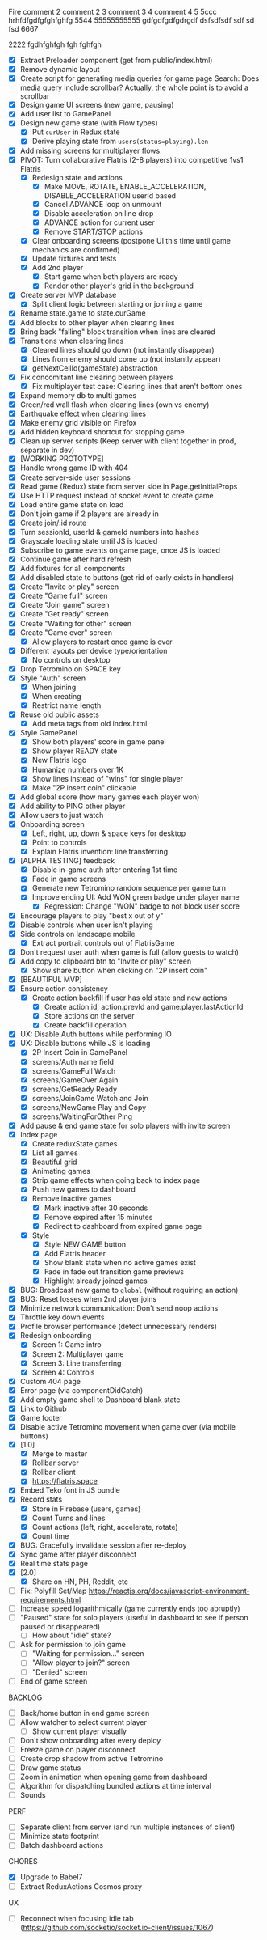 Fire comment
2 comment 2
3 comment 3
4 comment 4
5 5ccc
hrhfdfgdfgfghfghfg
5544
55555555555
gdfgdfgdfgdrgdf
dsfsdfsdf sdf sd fsd 
6667

2222
fgdhfghfgh fgh fghfgh

- [x] Extract Preloader component (get from public/index.html)
- [x] Remove dynamic layout
- [x] Create script for generating media queries for game page
      Search: Does media query include scrollbar? Actually, the whole point is to avoid a scrollbar
- [x] Design game UI screens (new game, pausing)
- [x] Add user list to GamePanel
- [x] Design new game state (with Flow types)
  - [x] Put `curUser` in Redux state
  - [x] Derive playing state from `users(status=playing).len`
- [x] Add missing screens for multiplayer flows
- [x] PIVOT: Turn collaborative Flatris (2-8 players) into competitive 1vs1 Flatris
  - [x] Redesign state and actions
    - [x] Make MOVE, ROTATE, ENABLE_ACCELERATION, DISABLE_ACCELERATION userId based
    - [x] Cancel ADVANCE loop on unmount
    - [x] Disable acceleration on line drop
    - [x] ADVANCE action for current user
    - [x] Remove START/STOP actions
  - [x] Clear onboarding screens (postpone UI this time until game mechanics are confirmed)
  - [x] Update fixtures and tests
  - [x] Add 2nd player
    - [x] Start game when both players are ready
    - [x] Render other player's grid in the background
- [x] Create server MVP database
  - [x] Split client logic between starting or joining a game
- [x] Rename state.game to state.curGame
- [x] Add blocks to other player when clearing lines
- [x] Bring back "falling" block transition when lines are cleared
- [x] Transitions when clearing lines
  - [x] Cleared lines should go down (not instantly disappear)
  - [x] Lines from enemy should come up (not instantly appear)
  - [x] getNextCellId(gameState) abstraction
- [x] Fix concomitant line clearing between players
  - [x] Fix multiplayer test case: Clearing lines that aren't bottom ones
- [x] Expand memory db to multi games
- [x] Green/red wall flash when clearing lines (own vs enemy)
- [x] Earthquake effect when clearing lines
- [x] Make enemy grid visible on Firefox
- [x] Add hidden keyboard shortcut for stopping game
- [x] Clean up server scripts (Keep server with client together in prod, separate in dev)
- [x] [WORKING PROTOTYPE]
- [x] Handle wrong game ID with 404
- [x] Create server-side user sessions
- [x] Read game (Redux) state from server side in Page.getInitialProps
- [x] Use HTTP request instead of socket event to create game
- [x] Load entire game state on load
- [x] Don't join game if 2 players are already in
- [x] Create join/:id route
- [x] Turn sessionId, userId & gameId numbers into hashes
- [x] Grayscale loading state until JS is loaded
- [x] Subscribe to game events on game page, once JS is loaded
- [x] Continue game after hard refresh
- [x] Add fixtures for all components
- [x] Add disabled state to buttons (get rid of early exists in handlers)
- [x] Create "Invite or play" screen
- [x] Create "Game full" screen
- [x] Create "Join game" screen
- [x] Create "Get ready" screen
- [x] Create "Waiting for other" screen
- [x] Create "Game over" screen
  - [x] Allow players to restart once game is over
- [x] Different layouts per device type/orientation
  - [x] No controls on desktop
- [x] Drop Tetromino on SPACE key
- [x] Style "Auth" screen
  - [x] When joining
  - [x] When creating
  - [x] Restrict name length
- [x] Reuse old public assets
  - [x] Add meta tags from old index.html
- [x] Style GamePanel
  - [x] Show both players' score in game panel
  - [x] Show player READY state
  - [x] New Flatris logo
  - [x] Humanize numbers over 1K
  - [x] Show lines instead of "wins" for single player
  - [x] Make "2P insert coin" clickable
- [x] Add global score (how many games each player won)
- [x] Add ability to PING other player
- [x] Allow users to just watch
- [x] Onboarding screen
  - [x] Left, right, up, down & space keys for desktop
  - [x] Point to controls
  - [x] Explain Flatris invention: line transferring
- [x] [ALPHA TESTING] feedback
  - [x] Disable in-game auth after entering 1st time
  - [x] Fade in game screens
  - [x] Generate new Tetromino random sequence per game turn
  - [x] Improve ending UI: Add WON green badge under player name
    - [x] Regression: Change "WON" badge to not block user score
- [x] Encourage players to play "best x out of y"
- [x] Disable controls when user isn't playing
- [x] Side controls on landscape mobile
  - [x] Extract portrait controls out of FlatrisGame
- [x] Don't request user auth when game is full (allow guests to watch)
- [x] Add copy to clipboard btn to "Invite or play" screen
  - [x] Show share button when clicking on "2P insert coin"
- [x] [BEAUTIFUL MVP]
- [x] Ensure action consistency
  - [x] Create action backfill if user has old state and new actions
    - [x] Create action.id, action.prevId and game.player.lastActionId
    - [x] Store actions on the server
    - [x] Create backfill operation
- [x] UX: Disable Auth buttons while performing IO
- [x] UX: Disable buttons while JS is loading
  - [x] 2P Insert Coin in GamePanel
  - [x] screens/Auth name field
  - [x] screens/GameFull Watch
  - [x] screens/GameOver Again
  - [x] screens/GetReady Ready
  - [x] screens/JoinGame Watch and Join
  - [x] screens/NewGame Play and Copy
  - [x] screens/WaitingForOther Ping
- [x] Add pause & end game state for solo players with invite screen
- [x] Index page
  - [x] Create reduxState.games
  - [x] List all games
  - [x] Beautiful grid
  - [x] Animating games
  - [x] Strip game effects when going back to index page
  - [x] Push new games to dashboard
  - [x] Remove inactive games
    - [x] Mark inactive after 30 seconds
    - [x] Remove expired after 15 minutes
    - [x] Redirect to dashboard from expired game page
  - [x] Style
    - [x] Style NEW GAME button
    - [x] Add Flatris header
    - [x] Show blank state when no active games exist
    - [x] Fade in fade out transition game previews
    - [x] Highlight already joined games
- [x] BUG: Broadcast new game to `global` (without requiring an action)
- [x] BUG: Reset losses when 2nd player joins
- [x] Minimize network communication: Don't send noop actions
- [x] Throttle key down events
- [x] Profile browser performance (detect unnecessary renders)
- [x] Redesign onboarding
  - [x] Screen 1: Game intro
  - [x] Screen 2: Multiplayer game
  - [x] Screen 3: Line transferring
  - [x] Screen 4: Controls
- [x] Custom 404 page
- [x] Error page (via componentDidCatch)
- [x] Add empty game shell to Dashboard blank state
- [x] Link to Github
- [x] Game footer
- [x] Disable active Tetromino movement when game over (via mobile buttons)
- [x] [1.0]
  - [x] Merge to master
  - [x] Rollbar server
  - [x] Rollbar client
  - [x] https://flatris.space
- [x] Embed Teko font in JS bundle
- [x] Record stats
  - [x] Store in Firebase (users, games)
  - [x] Count Turns and lines
  - [x] Count actions (left, right, accelerate, rotate)
  - [x] Count time
- [x] BUG: Gracefully invalidate session after re-deploy
- [x] Sync game after player disconnect
- [x] Real time stats page
- [x] [2.0]
  - [x] Share on HN, PH, Reddit, etc
- [ ] Fix: Polyfill Set/Map https://reactjs.org/docs/javascript-environment-requirements.html
- [ ] Increase speed logarithmically (game currently ends too abruptly)
- [ ] "Paused" state for solo players (useful in dashboard to see if person paused or disappeared)
  - [ ] How about "idle" state?
- [ ] Ask for permission to join game
  - [ ] "Waiting for permission..." screen
  - [ ] "Allow player to join?" screen
  - [ ] "Denied" screen
- [ ] End of game screen

BACKLOG

- [ ] Back/home button in end game screen
- [ ] Allow watcher to select current player
  - [ ] Show current player visually
- [ ] Don't show onboarding after every deploy
- [ ] Freeze game on player disconnect
- [ ] Create drop shadow from active Tetromino
- [ ] Draw game status
- [ ] Zoom in animation when opening game from dashboard
- [ ] Algorithm for dispatching bundled actions at time interval
- [ ] Sounds

PERF

- [ ] Separate client from server (and run multiple instances of client)
- [ ] Minimize state footprint
- [ ] Batch dashboard actions

CHORES

- [x] Upgrade to Babel7
- [ ] Extract ReduxActions Cosmos proxy

UX

- [ ] Reconnect when focusing idle tab (https://github.com/socketio/socket.io-client/issues/1067)
